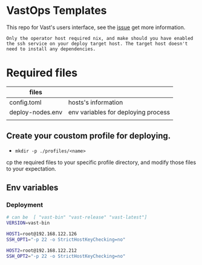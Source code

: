 # VastOps Templates

This repo for Vast's users interface, see the [issue](https://github.com/GTrunSec/threatbus2nix/pull/16) get more information.

    Only the operator host required nix, and make should you have enabled the ssh service on your deploy target host. The target host doesn't need to install any dependencies.

# Required files


| files            |                                     |
|------------------|-------------------------------------|
| config.toml      | hosts's information                 |
| deploy-nodes.env | env variables for deploying process |
|                  |                                     |


## Create your coustom profile for deploying.

- `mkdir -p ./profiles/<name>`

cp the required files to your specific profile directory, and modify those files to your expectation.

## Env variables

### Deployment

``` sh
# can be  [ "vast-bin" "vast-release" "vast-latest"]
VERSION=vast-bin

HOST1=root@192.168.122.126
SSH_OPT1="-p 22 -o StrictHostKeyChecking=no"

HOST2=root@192.168.122.212
SSH_OPT2="-p 22 -o StrictHostKeyChecking=no"
```




